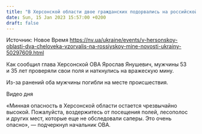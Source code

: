 ```yaml
---
title: "В Херсонской области двое гражданских подорвались на российской мине"
date: Sun, 15 Jan 2023 15:57:00 +0200
draft: false
---
```

Источник: Новое Время https://nv.ua/ukraine/events/v-hersonskoy-oblasti-dva-cheloveka-vzorvalis-na-rossiyskoy-mine-novosti-ukrainy-50297609.html


Как сообщил глава Херсонской ОВА Ярослав Янушевич, мужчины 53 и 35 лет проверяли свои поля и наткнулись на вражескую мину.

Из-за ранений оба мужчины погибли на месте происшествия.

 Видео дня   

«Минная опасность в Херсонской области остается чрезвычайно высокой. Пожалуйста, воздержитесь от посещения полей, лесополос и других мест, которые еще не обследовали саперы. Это очень опасно», — подчеркнул начальник ОВА.
